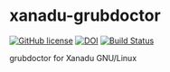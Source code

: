 # xanadu-grubdoctor

[![GitHub license](https://sinfallas.files.wordpress.com/2016/02/gpl.png)](https://github.com/xanadu-linux/xanadu-grubdoctor/blob/master/LICENSE)
[![DOI](https://zenodo.org/badge/4102/xanadu-linux/xanadu-grubdoctor.svg)](https://zenodo.org/badge/latestdoi/4102/xanadu-linux/xanadu-grubdoctor)
[![Build Status](https://travis-ci.org/xanadu-linux/xanadu-grubdoctor.svg?branch=master)](https://travis-ci.org/xanadu-linux/xanadu-grubdoctor)

grubdoctor for Xanadu GNU/Linux
